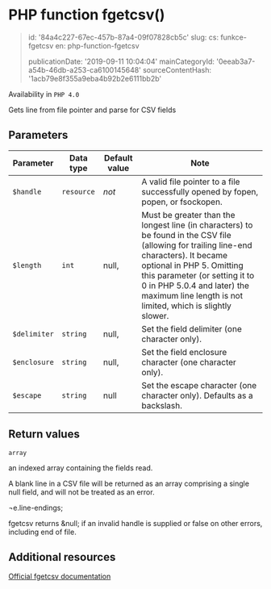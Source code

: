PHP function fgetcsv()
======================

> id: '84a4c227-67ec-457b-87a4-09f07828cb5c'
> slug:
> 	cs: funkce-fgetcsv
> 	en: php-function-fgetcsv
> 
> publicationDate: '2019-09-11 10:04:04'
> mainCategoryId: '0eeab3a7-a54b-46db-a253-ca6100145648'
> sourceContentHash: '1acb79e8f355a9eba4b92b2e6111bb2b'

Availability in `PHP 4.0`

Gets line from file pointer and parse for CSV fields


Parameters
--------------

| Parameter | Data type | Default value | Note |
|-----|-----|-----|-----|
| `$handle` | `resource` | *not* | A valid file pointer to a file successfully opened by fopen, popen, or fsockopen. |
| `$length` | `int` | null, | Must be greater than the longest line (in characters) to be found in the CSV file (allowing for trailing line-end characters). It became optional in PHP 5. Omitting this parameter (or setting it to 0 in PHP 5.0.4 and later) the maximum line length is not limited, which is slightly slower. |
| `$delimiter` | `string` | null, | Set the field delimiter (one character only). |
| `$enclosure` | `string` | null, | Set the field enclosure character (one character only). |
| `$escape` | `string` | null | Set the escape character (one character only). Defaults as a backslash. |


Return values
----------------

`array`

an indexed array containing the fields read.
</p>
<p>
A blank line in a CSV file will be returned as an array
comprising a single null field, and will not be treated
as an error.
</p>
&note.line-endings;
<p>
fgetcsv returns &null; if an invalid
handle is supplied or false on other errors,
including end of file.

Additional resources
------------

[Official fgetcsv documentation](https://www.php.net/manual/en/function.fgetcsv.php)
